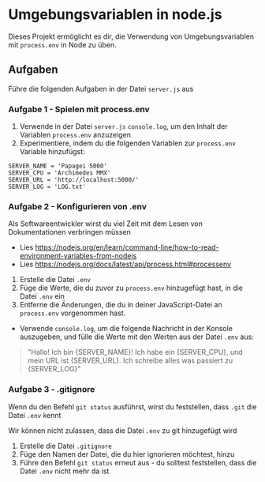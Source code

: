 # Umgebungsvariablen in node.js

Dieses Projekt ermöglicht es dir, die Verwendung von Umgebungsvariablen mit `process.env` in Node zu üben.

## Aufgaben

Führe die folgenden Aufgaben in der Datei `server.js` aus

### Aufgabe 1 - Spielen mit process.env

1. Verwende in der Datei `server.js` `console.log`, um den Inhalt der Variablen `process.env` anzuzeigen
2. Experimentiere, indem du die folgenden Variablen zur `process.env` Variable hinzufügst:

```text
SERVER_NAME = 'Papagei 5000'
SERVER_CPU = 'Archimedes MMX'
SERVER_URL = 'http://localhost:5000/'
SERVER_LOG = 'LOG.txt'
```

### Aufgabe 2 - Konfigurieren von .env

Als Softwareentwickler wirst du viel Zeit mit dem Lesen von Dokumentationen verbringen müssen

- Lies https://nodejs.org/en/learn/command-line/how-to-read-environment-variables-from-nodejs
- Lies https://nodejs.org/docs/latest/api/process.html#processenv

1. Erstelle die Datei `.env`
2. Füge die Werte, die du zuvor zu `process.env` hinzugefügt hast, in die Datei `.env` ein
3. Entferne die Änderungen, die du in deiner JavaScript-Datei an `process.env` vorgenommen hast.

- Verwende `console.log`, um die folgende Nachricht in der Konsole auszugeben, und fülle die Werte mit den Werten aus der Datei `.env` aus:

> "Hallo! Ich bin {SERVER_NAME}! Ich habe ein {SERVER_CPU}, und mein URL ist {SERVER_URL}. Ich schreibe alles was passiert zu {SERVER_LOG}"

### Aufgabe 3 - .gitignore

Wenn du den Befehl `git status` ausführst, wirst du feststellen, dass `.git` die Datei `.env` kennt

Wir können nicht zulassen, dass die Datei `.env` zu git hinzugefügt wird

1. Erstelle die Datei `.gitignore`
2. Füge den Namen der Datei, die du hier ignorieren möchtest, hinzu
3. Führe den Befehl `git status` erneut aus - du solltest feststellen, dass die Datei `.env` nicht mehr da ist
